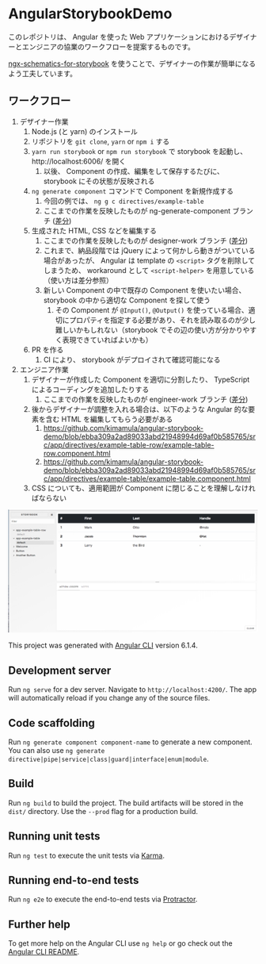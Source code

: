 # AngularStorybookDemo

このレポジトリは、 Angular を使った Web アプリケーションにおけるデザイナーとエンジニアの協業のワークフローを提案するものです。

[ngx-schematics-for-storybook](https://github.com/kimamula/ngx-schematics-for-storybook) を使うことで、デザイナーの作業が簡単になるよう工夫しています。

## ワークフロー

1. デザイナー作業
    1. Node.js (と yarn) のインストール
    1. リポジトリを `git clone`, `yarn` or `npm i` する
    1. `yarn run storybook` or `npm run storybook` で storybook を起動し、 http://localhost:6006/ を開く
        1. 以後、 Component の作成、編集をして保存するたびに、 storybook にその状態が反映される
    1. `ng generate component` コマンドで Component を新規作成する
        1. 今回の例では、 `ng g c directives/example-table`
        1. ここまでの作業を反映したものが ng-generate-component ブランチ ([差分](https://github.com/kimamula/angular-storybook-demo/compare/ng-generate-component?expand=1))
    1. 生成された HTML, CSS などを編集する
        1. ここまでの作業を反映したものが designer-work ブランチ ([差分](https://github.com/kimamula/angular-storybook-demo/compare/ng-generate-component...designer-work?expand=1))
        1. これまで、納品段階では jQuery によって何かしら動きがついている場合があったが、 Angular は template の `<script>` タグを削除してしまうため、 workaround として `<script-helper>` を用意している（使い方は差分参照）
        1. 新しい Component の中で既存の Component を使いたい場合、 storybook の中から適切な Component を探して使う
            1. その Component が `@Input()`, `@Output()` を使っている場合、適切にプロパティを指定する必要があり、それを読み取るのが少し難しいかもしれない（storybook でその辺の使い方が分かりやすく表現できていればよいかも）
    1. PR を作る
        1. CI により、 storybook がデプロイされて確認可能になる
1. エンジニア作業
    1. デザイナーが作成した Component を適切に分割したり、 TypeScript によるコーディングを追加したりする
        1. ここまでの作業を反映したものが engineer-work ブランチ ([差分](https://github.com/kimamula/angular-storybook-demo/compare/designer-work...engineer-work?expand=1))
    1. 後からデザイナーが調整を入れる場合は、以下のような Angular 的な要素を含む HTML を編集してもらう必要がある
        1. https://github.com/kimamula/angular-storybook-demo/blob/ebba309a2ad89033abd21948994d69af0b585765/src/app/directives/example-table-row/example-table-row.component.html
        1. https://github.com/kimamula/angular-storybook-demo/blob/ebba309a2ad89033abd21948994d69af0b585765/src/app/directives/example-table/example-table.component.html
    1. CSS についても、適用範囲が Component に閉じることを理解しなければならない

![storybookの見た目](/docs/images/storybook.png "storybookの見た目")

This project was generated with [Angular CLI](https://github.com/angular/angular-cli) version 6.1.4.

## Development server

Run `ng serve` for a dev server. Navigate to `http://localhost:4200/`. The app will automatically reload if you change any of the source files.

## Code scaffolding

Run `ng generate component component-name` to generate a new component. You can also use `ng generate directive|pipe|service|class|guard|interface|enum|module`.

## Build

Run `ng build` to build the project. The build artifacts will be stored in the `dist/` directory. Use the `--prod` flag for a production build.

## Running unit tests

Run `ng test` to execute the unit tests via [Karma](https://karma-runner.github.io).

## Running end-to-end tests

Run `ng e2e` to execute the end-to-end tests via [Protractor](http://www.protractortest.org/).

## Further help

To get more help on the Angular CLI use `ng help` or go check out the [Angular CLI README](https://github.com/angular/angular-cli/blob/master/README.md).
